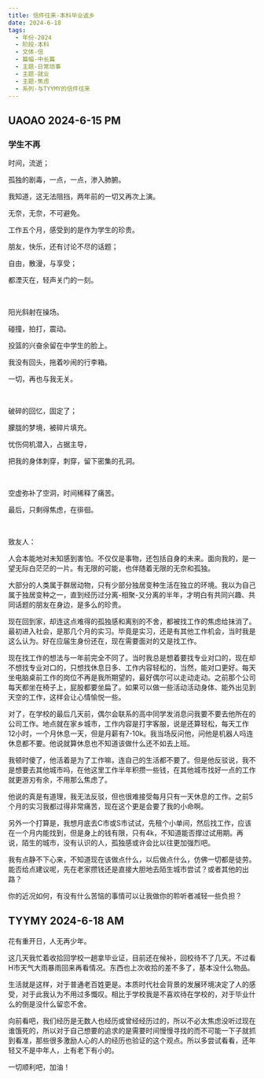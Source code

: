 ```yaml
---
title: 信件往来-本科毕业返乡
date: 2024-6-18
tags:
  - 年份-2024
  - 阶段-本科
  - 文体-信
  - 篇幅-中长篇
  - 主题-日常琐事
  - 主题-就业
  - 主题-焦虑
  - 系列-与TYYMY的信件往来
---
```


## UAOAO 2024-6-15 PM

### 学生不再

时间，流逝；

孤独的剧毒，一点，一点，渗入肺腑。

我知道，这无法阻挡，两年前的一切又再次上演。

无奈，无奈，不可避免。

工作五个月，感受到的是作为学生的珍贵。

朋友，快乐，还有讨论不尽的话题；

自由，散漫，与享受；

都湮灭在，轻声关门的一刻。

<br>

阳光斜射在操场。

碰撞，拍打，震动。

投篮的兴奋余留在中学生的脸上。

我没有回头，拖着吵闹的行李箱。

一切，再也与我无关。

<br>

破碎的回忆，固定了；

朦胧的梦境，被碎片填充。

忧伤伺机潜入，占据主导，

把我的身体刺穿，刺穿，留下密集的孔洞。

<br>

空虚弥补了空洞，时间稀释了痛苦。

最后，只剩得焦虑，在徘徊。

<br>

致友人：

人会本能地对未知感到害怕。不仅仅是事物，还包括自身的未来。面向我的，是一望无际白茫茫的一片。有无限的可能，也伴随着无限的无奈和孤独。

大部分的人类属于群居动物，只有少部分独居变种生活在独立的环境。我以为自己属于独居变种之一，直到经历过分离-相聚-又分离的半年，才明白有共同兴趣、共同话题的朋友在身边，是多么的珍贵。

现在回到家，却连这点难得的孤独感和离别的不舍，都被找工作的焦虑给抹消了。最初进入社会，是那几个月的实习。毕竟是实习，还是有其他工作机会，当时我是这么认为。好在应届生身份还在，现在需要面对的又是找工作。

现在找工作的想法与一年前完全不同了。当时我总是想着要找专业对口的，现在却不想找专业对口的，只想找休息日多、工作内容轻松的，当然，能对口更好。每天坐电脑桌前工作的岗位不再是我所期望的，最好偶尔可以走动走动。之前那个公司每天都坐在椅子上，屁股都要坐扁了。如果可以做一些活动活动身体、能外出见到天空的工作，这样会让心情愉悦一些。

对了，在学校的最后几天前，偶尔会联系的高中同学发消息问我要不要去他所在的公司工作。地点就在家乡城市，工作内容是打字客服，说是还算轻松，每天工作12小时，一个月休息一天，但是月薪有7-10k。我当场反问他，问他是机器人吗连休息都不要。他说就算休息也不知道该做什么还不如去上班。

我顿时傻了，他活着是为了工作嘛，连自己的生活都不要了。但是他反驳说，我不是想要去其他城市吗，在他这里工作半年积攒一些钱，在其他城市找好一点的工作就更游刃有余，不用那么焦虑了。

他说的真是有道理，我无法反驳，但也很难接受每月只有一天休息的工作。之前5个月的实习我都过得非常痛苦，现在这个更是会要了我的小命啊。

另外一个打算是，我想月底去C市或S市试试，先租个小单间，然后找工作，应该在一个月内能找到，但是身上的钱有限，只有4k，不知道能否撑过试用期。再说，陌生的城市，没有认识的人，孤独感或许会比以往更加强烈吧。

我有点静不下心来，不知道现在该做点什么，以后做点什么，仿佛一切都是徒劳。能否给点建议呢，先在老家攒钱还是直接大胆地去陌生城市尝试？或者其他的出路？

你的近况如何，有没有什么苦恼的事情可以让我做你的聆听者减轻一些负担？

## TYYMY 2024-6-18 AM

花有重开日，人无再少年。

这几天我忙着收拾回学校一趟拿毕业证，目前还在候补，回校待不了几天。不过看H市天气大雨暴雨回来再看情况。东西也上次收拾的差不多了，基本没什么物品。

生活就是这样，对于普通老百姓更是。本质时代社会背景的发展环境决定了人的感受，对于此我认为不用过多慨叹。相比于学校我是不喜欢待在学校的，对于毕业什么的倒是没什么留恋不舍。

向前看吧，我们经历是无数人也经历或曾经经历过的，所以不必太焦虑没听过现在谁饿死的，所以对于自己想要的追求的是需要时间慢慢寻找的而不可能一下子就抓到看准，那些很多激励人心的人的经历也验证的这个观点。所以多尝试看看，还年轻又不是中年人，上有老下有小的。

一切顺利吧，加油！
